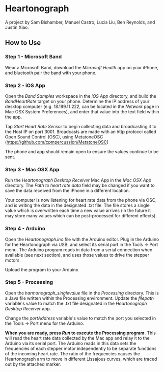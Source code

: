 # Heartonograph

A project by Sam Bishamber, Manuel Castro, Lucia Liu, Ben Reynolds, and Justin Xiao.

## How to Use

### Step 1 - Microsoft Band

Wear a Microsoft Band, download the _Microsoft Health_ app on your iPhone, and bluetooth pair the band with your phone.

### Step 2 - iOS App

Open the _Band Samples_ workspace in the _iOS App_ directory, and build the _BandHeartRate_ target on your phone. Determine the IP address of your desktop computer (e.g. 18.189.11.222, can be located in the _Network_ page in Mac OSX System Preferences), and enter that value into the text field within the app.

Tap _Start Heart Rate Sensor_ to begin collecting data and broadcasting it to the Host IP on port 3001. Broadcasts are made with an http protocol called Open Sound Control (OSC), using MetatoneOSC (https://github.com/cpmpercussion/MetatoneOSC)

The phone and app should remain open to ensure the values continue to be sent.

### Step 3 - Mac OSX App

Run the _Heartonograph Desktop Receiver_ Mac App in the _Mac OSX App_ directory. The _Path to heart rate data_ field may be changed if you want to save the data received from the iPhone in a different location.

Your computer is now listening for heart rate data from the phone via OSC, and is writing the data in the designated .txt file. The file stores a single value which is overwritten each time a new value arrives (in the future it may store many values which can be post-processed for different effects).

### Step 4 - Arduino

Open the _Heartonograph.ino_ file with the Arduino editor. Plug in the Arduino for the Heartonograph via USB, and select its serial port in the Tools -> Port menu. The Arduino program reads in data from a serial connection when available (see next section), and uses those values to drive the stepper motors.

Upload the program to your Arduino.

### Step 5 - Processing

Open the _harmonograph_singlevalue_ file in the _Processing_ directory. This is a Java file written within the Processing environment. Update the _filepath_ variable's value to match the .txt file designated in the _Heartonograph Desktop Receiver_ app.

Change the _portAddress_ variable's value to match the port you selected in the Tools -> Port menu for the Arduino.

**When you are ready, press _Run_ to execute the Processing program.** This will read the heart rate data collected by the Mac app and relay it to the Arduino via its serial port. The Arduino reads in this data sets the frequencies of each stepper motor independently to be separate functions of the incoming heart rate. The ratio of the frequencies causes the Heartonograph arm to move in different Lissajous curves, which are traced out by the attached marker.
